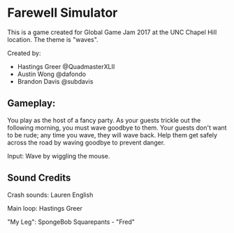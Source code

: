 Farewell Simulator
==================
This is a game created for Global Game Jam 2017 at the UNC Chapel Hill location.  The theme is "waves".

Created by:
* Hastings Greer @QuadmasterXLII
* Austin Wong @dafondo
* Brandon Davis @subdavis

Gameplay:
-------------
You play as the host of a fancy party.  As your guests trickle out the following morning, you must wave goodbye to them.  Your guests don't want to be rude; any time you wave, they will wave back.  Help them get safely across the road by waving goodbye to prevent danger.

Input: Wave by wiggling the mouse.


Sound Credits
-------------
Crash sounds: Lauren English

Main loop: Hastings Greer

"My Leg": SpongeBob Squarepants - "Fred"